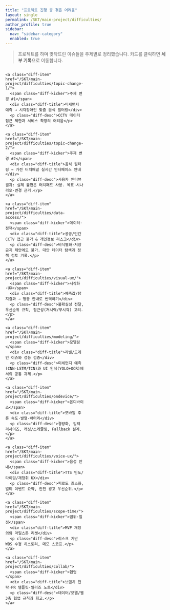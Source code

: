 ```yaml
---
title: "프로젝트 진행 중 겪은 어려움"
layout: single
permalink: /SKT/main-project/difficulties/
author_profile: true
sidebar:
  nav: "sidebar-category"
  enabled: true
---
```


<style>
.diff-wrap{margin:6px 0 18px}
.diff-grid{display:grid;gap:14px;grid-template-columns:1fr}
@media(min-width:860px){.diff-grid{grid-template-columns:1fr 1fr}}
.diff-item{
  display:block;text-decoration:none !important;color:inherit;
  background:#1f242d;border:1px solid #3c4556;border-radius:14px;
  padding:16px 18px;box-shadow:0 8px 22px rgba(0,0,0,.28);
  transition:transform .12s ease, box-shadow .15s ease, border-color .15s ease, background .15s ease;
}
.diff-item:hover{transform:translateY(-2px);border-color:#55607a;background:#242b36;box-shadow:0 12px 28px rgba(0,0,0,.38)}
.diff-kicker{display:inline-block;font:800 11px/1 system-ui,-apple-system,Segoe UI,Roboto,Helvetica,Arial;letter-spacing:.03em;padding:4px 8px;border-radius:999px;background:#8cc8ff;color:#0b1020;margin-bottom:8px}
.diff-title{margin:0 0 4px;font-weight:800;font-size:1.05rem;color:#f4f7fb}
.diff-desc{margin:0;color:#c9d7ff;font-size:.93rem}
@media(prefers-color-scheme: light){
  .diff-item{background:#fff;border-color:#e5e7eb;box-shadow:0 6px 18px rgba(0,0,0,.08)}
  .diff-item:hover{background:#fff;border-color:#cfd5e1;box-shadow:0 10px 24px rgba(0,0,0,.12)}
  .diff-title{color:#0f172a}.diff-desc{color:#314e9b}
}
</style>

> 프로젝트를 하며 맞닥뜨린 이슈들을 주제별로 정리했습니다. 카드를 클릭하면 **세부 기록**으로 이동합니다.

<div class="diff-wrap">
  <div class="diff-grid">

    <a class="diff-item" href="/SKT/main-project/difficulties/topic-change-1/">
      <span class="diff-kicker">주제 변경 #1</span>
      <div class="diff-title">미세먼지 예측 → 시각장애인 맞춤 음식 필터링</div>
      <p class="diff-desc">CCTV 데이터 접근 제한과 서비스 확장의 어려움</p>
    </a>

    <a class="diff-item" href="/SKT/main-project/difficulties/topic-change-2/">
      <span class="diff-kicker">주제 변경 #2</span>
      <div class="diff-title">음식 필터링 → 가전 터치패널 실시간 인터페이스 안내</div>
      <p class="diff-desc">사용자 인터뷰 결과: 실제 불편은 터치패드 사용. 목표·시나리오·변경 근거.</p>
    </a>

    <a class="diff-item" href="/SKT/main-project/difficulties/data-access/">
      <span class="diff-kicker">데이터·정책</span>
      <div class="diff-title">공공/민간 CCTV 접근 불가 & 개인정보 리스크</div>
      <p class="diff-desc">비식별화·저장 금지 제안에도 불가. 대안 데이터 탐색과 정책 검토 기록.</p>
    </a>

    <a class="diff-item" href="/SKT/main-project/difficulties/visual-ux/">
      <span class="diff-kicker">시각화·UX</span>
      <div class="diff-title">예측값/탐지결과 → 행동 안내로 번역하기</div>
      <p class="diff-desc">불확실성 전달, 우선순위 규칙, 접근성(저시력/무시각) 고려.</p>
    </a>

    <a class="diff-item" href="/SKT/main-project/difficulties/modeling/">
      <span class="diff-kicker">모델링</span>
      <div class="diff-title">라벨/도메인 이슈와 성능 검증</div>
      <p class="diff-desc">미세먼지 예측(CNN‑LSTM/TCN)과 UI 인식(YOLO+OCR)에서의 공통 과제.</p>
    </a>

    <a class="diff-item" href="/SKT/main-project/difficulties/ondevice/">
      <span class="diff-kicker">온디바이스</span>
      <div class="diff-title">모바일 추론 속도·발열·배터리</div>
      <p class="diff-desc">경량화, 입력 리사이즈, 캐싱/스케줄링, Fallback 설계.</p>
    </a>

    <a class="diff-item" href="/SKT/main-project/difficulties/voice-ux/">
      <span class="diff-kicker">음성 안내</span>
      <div class="diff-title">TTS 빈도/타이밍/재청취 UX</div>
      <p class="diff-desc">피로도 최소화, 멀티 이벤트 요약, 안전 경고 우선순위.</p>
    </a>

    <a class="diff-item" href="/SKT/main-project/difficulties/scope-time/">
      <span class="diff-kicker">범위·일정</span>
      <div class="diff-title">MVP 재정의와 마일스톤 리셋</div>
      <p class="diff-desc">리스크 기반 WBS 수정 히스토리, 데모 스코프.</p>
    </a>

    <a class="diff-item" href="/SKT/main-project/difficulties/collab/">
      <span class="diff-kicker">협업</span>
      <div class="diff-title">브랜치 전략·PR 템플릿·릴리즈 노트</div>
      <p class="diff-desc">데이터/모델/웹 3축 협업 규칙과 회고.</p>
    </a>

  </div>
</div>
